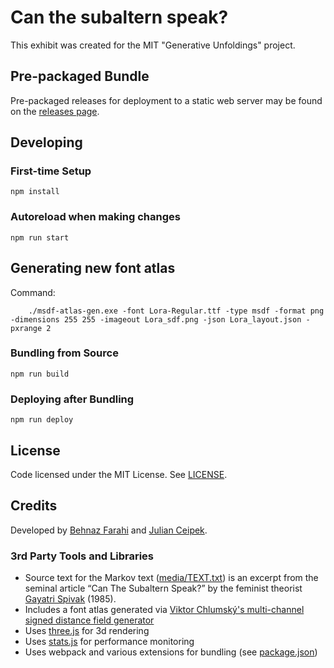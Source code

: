 # Can the subaltern speak?

This exhibit was created for the MIT "Generative Unfoldings" project.

## Pre-packaged Bundle
Pre-packaged releases for deployment to a static web server may be found on the [releases page](https://github.com/Julian-Behnaz/MIT-Exhibition-Masks-2020/releases).

## Developing

### First-time Setup

```shell
npm install
```

### Autoreload when making changes

```shell
npm run start
```

## Generating new font atlas

Command:
```shell
    ./msdf-atlas-gen.exe -font Lora-Regular.ttf -type msdf -format png -dimensions 255 255 -imageout Lora_sdf.png -json Lora_layout.json -pxrange 2
```

### Bundling from Source

```shell
npm run build
```

### Deploying after Bundling

```shell
npm run deploy
```

## License

Code licensed under the MIT License. See [LICENSE](./LICENSE).

## Credits
 
Developed by [Behnaz Farahi](http://behnazfarahi.com/) and [Julian Ceipek](http://jceipek.com/).

### 3rd Party Tools and Libraries
- Source text for the Markov text ([media/TEXT.txt](src/media/TEXT.txt)) is an excerpt from the seminal article “Can The Subaltern Speak?” by the feminist theorist [Gayatri Spivak](https://en.wikipedia.org/wiki/Gayatri_Chakravorty_Spivak) (1985).
- Includes a font atlas generated via [Viktor Chlumský's multi-channel signed distance field generator](https://github.com/Chlumsky/msdfgen)
- Uses [three.js](https://threejs.org/) for 3d rendering
- Uses [stats.js](https://github.com/mrdoob/stats.js/) for performance monitoring
- Uses webpack and various extensions for bundling (see [package.json](./package.json))
